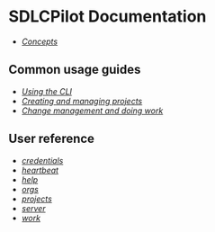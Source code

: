 # <span id="sdlcpilot_documentation">SDLCPilot Documentation</span>

- _[Concepts](./concepts.md)_

## Common usage guides

- _[Using the CLI](./common-usage/cli.md)_
- _[Creating and managing projects](./common-usage/projects.md)_
- _[Change management and doing work](./common-usage/work.md)_

## User reference

- _[credentials](./credentials.md)_
- _[heartbeat](./heartbeat.md)_
- _[help](./help.md)_
- _[orgs](./orgs.md)_
- _[projects](./projects.md)_
- _[server](./server.md)_
- _[work](./work.md)_
